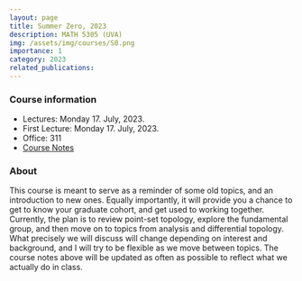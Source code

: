 ```yaml
---
layout: page
title: Summer Zero, 2023
description: MATH 5305 (UVA)
img: /assets/img/courses/S0.png
importance: 1
category: 2023
related_publications:
---
```


### Course information

- Lectures: Monday 17. July, 2023. 
- First Lecture: Monday 17. July, 2023. 
- Office: 311  
- [Course Notes]({{site.url}}/assets/pdf/S0_Notes_main.pdf)

### About

This course is meant to serve as a reminder of some old topics, and an introduction to new ones. Equally importantly, it will provide you a chance to get to know your graduate cohort, and get used to working together. Currently, the plan is to review point-set topology, explore the fundamental group, and then move on to topics from analysis and differential topology. What precisely we will discuss will change depending on interest and background, and I will try to be flexible as we move between topics. The course notes above will be updated as often as possible to reflect what we actually do in class.
